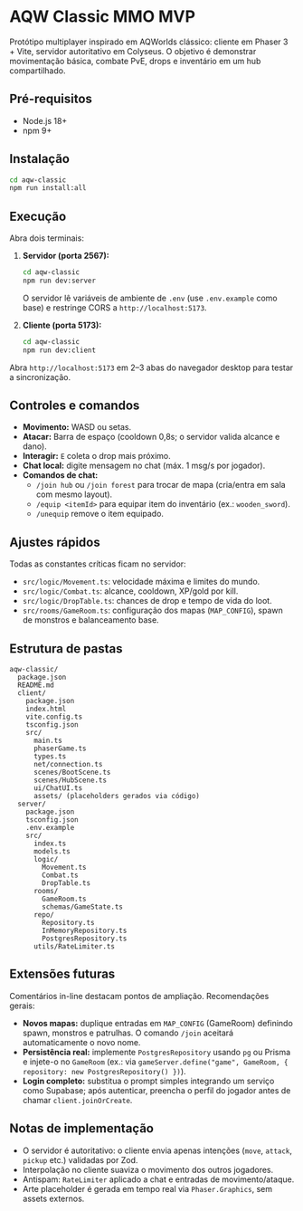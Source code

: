 # AQW Classic MMO MVP

Protótipo multiplayer inspirado em AQWorlds clássico: cliente em Phaser 3 + Vite, servidor autoritativo em Colyseus. O objetivo é demonstrar movimentação básica, combate PvE, drops e inventário em um hub compartilhado.

## Pré-requisitos

- Node.js 18+
- npm 9+

## Instalação

```bash
cd aqw-classic
npm run install:all
```

## Execução

Abra dois terminais:

1. **Servidor (porta 2567):**
   ```bash
   cd aqw-classic
   npm run dev:server
   ```
   O servidor lê variáveis de ambiente de `.env` (use `.env.example` como base) e restringe CORS a `http://localhost:5173`.

2. **Cliente (porta 5173):**
   ```bash
   cd aqw-classic
   npm run dev:client
   ```

Abra `http://localhost:5173` em 2–3 abas do navegador desktop para testar a sincronização.

## Controles e comandos

- **Movimento:** WASD ou setas.
- **Atacar:** Barra de espaço (cooldown 0,8s; o servidor valida alcance e dano).
- **Interagir:** `E` coleta o drop mais próximo.
- **Chat local:** digite mensagem no chat (máx. 1 msg/s por jogador).
- **Comandos de chat:**
  - `/join hub` ou `/join forest` para trocar de mapa (cria/entra em sala com mesmo layout).
  - `/equip <itemId>` para equipar item do inventário (ex.: `wooden_sword`).
  - `/unequip` remove o item equipado.

## Ajustes rápidos

Todas as constantes críticas ficam no servidor:

- `src/logic/Movement.ts`: velocidade máxima e limites do mundo.
- `src/logic/Combat.ts`: alcance, cooldown, XP/gold por kill.
- `src/logic/DropTable.ts`: chances de drop e tempo de vida do loot.
- `src/rooms/GameRoom.ts`: configuração dos mapas (`MAP_CONFIG`), spawn de monstros e balanceamento base.

## Estrutura de pastas

```
aqw-classic/
  package.json
  README.md
  client/
    package.json
    index.html
    vite.config.ts
    tsconfig.json
    src/
      main.ts
      phaserGame.ts
      types.ts
      net/connection.ts
      scenes/BootScene.ts
      scenes/HubScene.ts
      ui/ChatUI.ts
      assets/ (placeholders gerados via código)
  server/
    package.json
    tsconfig.json
    .env.example
    src/
      index.ts
      models.ts
      logic/
        Movement.ts
        Combat.ts
        DropTable.ts
      rooms/
        GameRoom.ts
        schemas/GameState.ts
      repo/
        Repository.ts
        InMemoryRepository.ts
        PostgresRepository.ts
      utils/RateLimiter.ts
```

## Extensões futuras

Comentários in-line destacam pontos de ampliação. Recomendações gerais:

- **Novos mapas:** duplique entradas em `MAP_CONFIG` (GameRoom) definindo spawn, monstros e patrulhas. O comando `/join` aceitará automaticamente o novo nome.
- **Persistência real:** implemente `PostgresRepository` usando `pg` ou Prisma e injete-o no `GameRoom` (ex.: via `gameServer.define("game", GameRoom, { repository: new PostgresRepository() })`).
- **Login completo:** substitua o prompt simples integrando um serviço como Supabase; após autenticar, preencha o perfil do jogador antes de chamar `client.joinOrCreate`.

## Notas de implementação

- O servidor é autoritativo: o cliente envia apenas intenções (`move`, `attack`, `pickup` etc.) validadas por Zod.
- Interpolação no cliente suaviza o movimento dos outros jogadores.
- Antispam: `RateLimiter` aplicado a chat e entradas de movimento/ataque.
- Arte placeholder é gerada em tempo real via `Phaser.Graphics`, sem assets externos.
